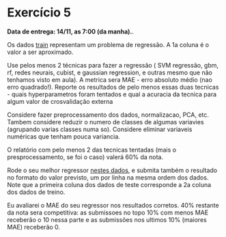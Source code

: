 # Exercício 5

**Data de entrega: 14/11, as 7:00 (da manha).**.

Os dados [train](http://www.ic.unicamp.br/~wainer/cursos/2s2016/ml/train.csv) representam um problema de regressão. A 1a coluna é o valor a ser aproximado.

Use pelos menos 2 técnicas para fazer a regressão ( SVM regressão, gbm, rf, redes neurais, cubist, e gaussian regression, e outras mesmo que não tenhamos visto em aula). A metrica sera MAE - erro absoluto médio (nao erro quadrado!). Reporte os resultados de pelo menos essas duas tecnicas - quais hyperparametros foram tentados e qual a acuracia da tecnica para algum valor de crosvalidação externa

Considere fazer preprocessamento dos dados, normalizacao, PCA, etc. Tambem considere reduzir o numero de classes de algumas variavies (agrupando varias classes numa so). Considere eliminar variaveis numéricas que tenham pouca variancia.

O relatório com pelo menos 2 das tecnicas tentadas (mais o presprocessamento, se foi o caso) valerá 60% da nota.

Rode o seu melhor regressor [nestes dados](http://www.ic.unicamp.br/~wainer/cursos/2s2016/ml/test.csv), e submita também o resultado no formato do valor previsto, um por linha na mesma ordem dos dados. Note que a primeira coluna dos dados de teste corresponde a 2a coluna dos dados de treino.

Eu avaliarei o MAE do seu regressor nos resultados corretos. 40% restante da nota sera competitiva: as submissoes no topo 10% com menos MAE receberão o 10 nessa parte e as submissões nos ultimos 10% (maiores MAE) receberão 0. 